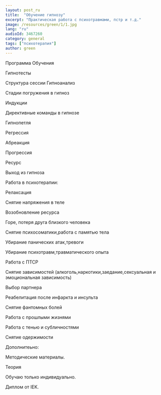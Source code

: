 ```yaml
---
layout: post_ru
title:  "Обучение гипнозу"
excerpt: "Практическая работа с психотравмами, пстр и т.д."
image: /resources/green/1/1.jpg
lang: "ru"
audioId: 3467260
category: general
tags: ["психотерапия"]
author: green
---
```


Программа Обучения

Гипнотесты

Структура сессии 
Гипноанализ

Стадии погружения в гипноз

Индукции 

Директивные команды в гипнозе 

Гипнопетля 

Регрессия 

Абреакция 

Прогрессия 

Ресурс 

Выход из гипноза 

Работа в психотерапии:

Релаксация 

Снятие напряжения в теле 

Возобновление ресурса 

Горе, потеря друга близкого человека 

Снятие психосоматики,работа с памятью тела 

Убирание панических атак,тревоги 

Убирание психотравм,травматического опыта 

Работа с ПТСР 

Снятие зависимостей (алкоголь,наркотики,заедание,сексуальная и эмоциональная зависимость) 

Выбор партнера 

Реабелитация после инфаркта и инсульта 

Снятие фантомных болей 

Работа с прошлыми жизнями 

Работа с тенью и субличностями 

Снятие одержимости 

Дополнитеьно: 

Методические материалы. 

Теория 

Обучаю только индивидуально.
 
Диплом от IEK. 